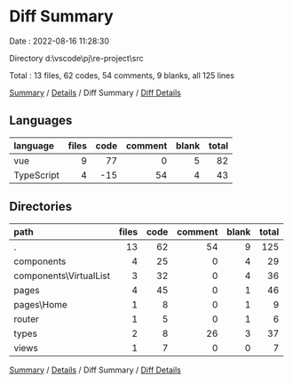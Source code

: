 # Diff Summary

Date : 2022-08-16 11:28:30

Directory d:\\vscode\\pj\\re-project\\src

Total : 13 files,  62 codes, 54 comments, 9 blanks, all 125 lines

[Summary](results.md) / [Details](details.md) / Diff Summary / [Diff Details](diff-details.md)

## Languages
| language | files | code | comment | blank | total |
| :--- | ---: | ---: | ---: | ---: | ---: |
| vue | 9 | 77 | 0 | 5 | 82 |
| TypeScript | 4 | -15 | 54 | 4 | 43 |

## Directories
| path | files | code | comment | blank | total |
| :--- | ---: | ---: | ---: | ---: | ---: |
| . | 13 | 62 | 54 | 9 | 125 |
| components | 4 | 25 | 0 | 4 | 29 |
| components\\VirtualList | 3 | 32 | 0 | 4 | 36 |
| pages | 4 | 45 | 0 | 1 | 46 |
| pages\\Home | 1 | 8 | 0 | 1 | 9 |
| router | 1 | 5 | 0 | 1 | 6 |
| types | 2 | 8 | 26 | 3 | 37 |
| views | 1 | 7 | 0 | 0 | 7 |

[Summary](results.md) / [Details](details.md) / Diff Summary / [Diff Details](diff-details.md)